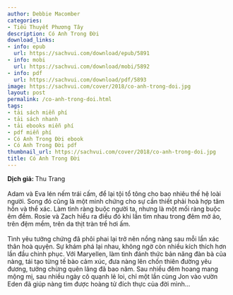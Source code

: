 ```yaml
---
author: Debbie Macomber
categories:
- Tiểu Thuyết Phương Tây
description: Có Anh Trong Đời
download_links:
- info: epub
  url: https://sachvui.com/download/epub/5891
- info: mobi
  url: https://sachvui.com/download/mobi/5892
- info: pdf
  url: https://sachvui.com/download/pdf/5893
image: https://sachvui.com/cover/2018/co-anh-trong-doi.jpg
layout: post
permalink: /co-anh-trong-doi.html
tags:
- tải sách miễn phí
- tải sách nhanh
- tải ebooks miễn phí
- pdf miễn phí
- Có Anh Trong Đời ebook
- Có Anh Trong Đời pdf
thumbnail_url: https://sachvui.com/cover/2018/co-anh-trong-doi.jpg
title: Có Anh Trong Đời
---
```


 <div class="item-desc text-justify"> <p><strong>Dịch giả: </strong>Thu Trang<br><br>Adam và Eva lén nếm trái cấm, để lại tội tổ tông cho bao nhiêu thế hệ loài người. Song đó cũng là một minh chứng cho sự cần thiết phải hoà hợp tâm hồn và thể xác. Làm tình ràng buộc người ta, nhưng là một mối ràng buộc êm đềm. Rosie và Zach hiểu ra điều đó khi lần tìm nhau trong đêm mờ ảo, trên đệm mềm, trên da thịt tràn trề hơi ấm. <br><br>Tình yêu tưởng chứng đã phôi phai lại trở nên nồng nàng sau mỗi lần xác thân hoà quyện. Sự khám phá lại nhau, không ngờ còn nhiều kích thích hơn lần đầu chinh phục. Với Maryellen, làm tình đánh thức bản năng đàn bà của nàng, tái tạo từng tế bào cảm xúc, đưa nàng lên chốn thiên đường yêu đương, tưởng chừng quên lãng đã bao năm. Sau nhiều đêm hoang mang mộng mị, sau nhiều ngày cô quạnh lẻ loi, chỉ một lần cùng Jon vào vườn Eden đã giúp nàng tìm được hoàng tử đích thực của đời mình...</p> </div>